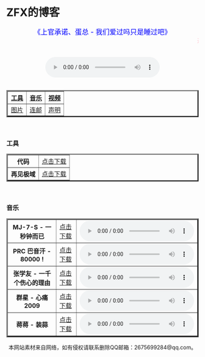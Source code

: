 <head>
	<meta charset="UTF-8">
</head>
<h1>ZFX的博客</h1>
<body background="img/tags-bg.jpg">
 <center><font color="blue" size="4"> 《上官承诺、蛋总 - 我们爱过吗只是睡过吧》</font><marquee><font color="pink">送给最美的你！</font></marquee></center> 
 <br>
  <br>
<center>
  <div class="post-preview">
<audio controls="controls" height="200" width="200">  <source src="img/music/上官承诺、蛋总 - 我们爱过吗只是睡过吧.mp3" type="audio/mp3"></audio></div></center>
<center>
	<br>
  <table border="3">
    <tr>
      <th><a href="#z1">工具</a></th>
      <th><a href="#z1">音乐</a></th>
      <th><a href="#z1">视频</a></th>
    </tr>
    <tr>
    <td><a href="#z1">图片</a></td>
    <td><a href="#z1">连邮</a></td>
    <td><a href="#z6">声明</a></td>
    </tr>
    </table>
  </center>
 <br><h3>工具</h3>
  <center>
  <table border="3"><a name="z1"></a>
	    <tr>
      <th>代码</th>
      <td><a href="img/zy/zfx.bat">点击下载</a></td>
    </tr>
    <tr>
      <th>再见极域</th>
    <td><a href="img/zy/zjjy.exe">点击下载</a></td>
    </tr>
     </table>
  </center>
  <br><h3>音乐</h3>
   <center>
  <table border="3"><a name="z1"></a>
	      <tr>
      <th>MJ-7-S - 一秒钟而已</th>
      <td><a href="img/music/MJ-7-S - 一秒钟而已.mp3">点击下载</a></td>
	    <td><audio controls="controls" height="200" width="200">  <source src="img/music/MJ-7-S - 一秒钟而已.mp3" type="audio/mp3"></audio></td>
    </tr>
	  <tr>
      <th>PRC 巴音汗 - 80000 !</th>
    <td><a href="img/music/PRC 巴音汗 - 80000 !.mp3">点击下载</a></td>
 <td><audio controls="controls" height="200" width="200">  <source src="img/music/PRC 巴音汗 - 80000 !.mp3" type="audio/mp3"></audio></td>
	  </tr>
	  <tr>
      <th>张学友 - 一千个伤心的理由</th>
    <td><a href="img/music/张学友 - 一千个伤心的理由.mp3">点击下载</a></td>
 <td><audio controls="controls" height="200" width="200">  <source src="img/music/张学友 - 一千个伤心的理由.mp3" type="audio/mp3"></audio></td>
    </tr>
	  <tr>
      <th>群星 - 心痛2009</th>
    <td><a href="img/music/群星 - 心痛2009.mp3">点击下载</a></td>
 <td><audio controls="controls" height="200" width="200">  <source src="img/music/群星 - 心痛2009.mp3" type="audio/mp3"></audio></td>
    </tr>
	  <tr>
      <th>蒋蒋 - 装蒜</th>
    <td><a href="img/music/蒋蒋 - 装蒜.mp3">点击下载</a></td>
 <td><audio controls="controls" height="200" width="200">  <source src="img/music/蒋蒋 - 装蒜.mp3" type="audio/mp3"></audio></td>
    </tr>
     </table>
  </center>
  
  
  
  
  
  
  
  
  
  
  
  
  
  
  
  
  
  
  <center>本网站素材来自网络，如有侵权请联系删除QQ邮箱：2675699284@qq.com。</center><a name="z6"></a>
